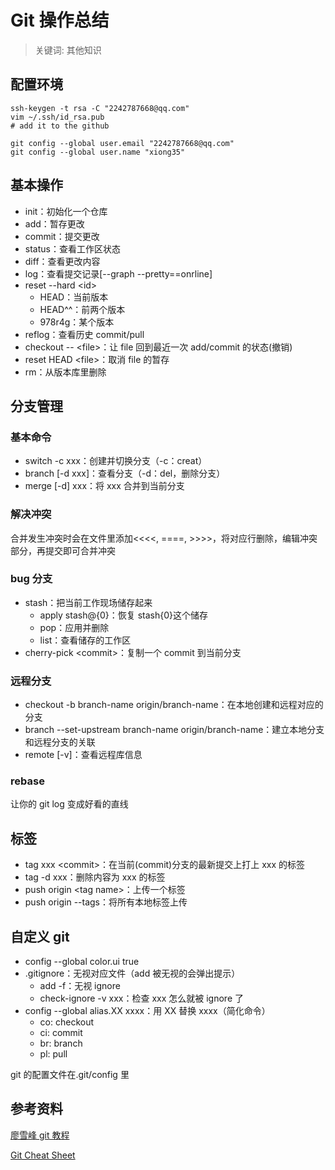 # Git 操作总结

> 关键词: 其他知识

## 配置环境

    ssh-keygen -t rsa -C "2242787668@qq.com"
    vim ~/.ssh/id_rsa.pub
    # add it to the github

    git config --global user.email "2242787668@qq.com"
    git config --global user.name "xiong35"

## 基本操作

- init：初始化一个仓库
- add：暂存更改
- commit：提交更改
- status：查看工作区状态
- diff：查看更改内容
- log：查看提交记录[--graph --pretty==onrline]
- reset --hard \<id\>
  - HEAD：当前版本
  - HEAD^^：前两个版本
  - 978r4g：某个版本
- reflog：查看历史 commit/pull
- checkout -- \<file\>：让 file 回到最近一次 add/commit 的状态(撤销)
- reset HEAD \<file\>：取消 file 的暂存
- rm：从版本库里删除

## 分支管理

### 基本命令

- switch -c xxx：创建并切换分支（-c：creat）
- branch [-d xxx]：查看分支（-d：del，删除分支）
- merge [-d] xxx：将 xxx 合并到当前分支

### 解决冲突

合并发生冲突时会在文件里添加<<<<, ====, >>>>，将对应行删除，编辑冲突部分，再提交即可合并冲突

### bug 分支

- stash：把当前工作现场储存起来
  - apply stash@{0}：恢复 stash{0}这个储存
  - pop：应用并删除
  - list：查看储存的工作区
- cherry-pick \<commit\>：复制一个 commit 到当前分支

### 远程分支

- checkout -b branch-name origin/branch-name：在本地创建和远程对应的分支
- branch --set-upstream branch-name origin/branch-name：建立本地分支和远程分支的关联
- remote [-v]：查看远程库信息

### rebase

让你的 git log 变成好看的直线

## 标签

- tag xxx \<commit\>：在当前(commit)分支的最新提交上打上 xxx 的标签
- tag -d xxx：删除内容为 xxx 的标签
- push origin \<tag name\>：上传一个标签
- push origin --tags：将所有本地标签上传

## 自定义 git

- config --global color.ui true
- .gitignore：无视对应文件（add 被无视的会弹出提示）
  - add -f：无视 ignore
  - check-ignore -v xxx：检查 xxx 怎么就被 ignore 了
- config --global alias.XX xxxx：用 XX 替换 xxxx（简化命令）
  - co: checkout
  - ci: commit
  - br: branch
  - pl: pull

git 的配置文件在.git/config 里

## 参考资料

[廖雪峰 git 教程](https://www.liaoxuefeng.com/wiki/896043488029600)

[Git Cheat Sheet](https://gitee.com/liaoxuefeng/learn-java/raw/master/teach/git-cheatsheet.pdf)
